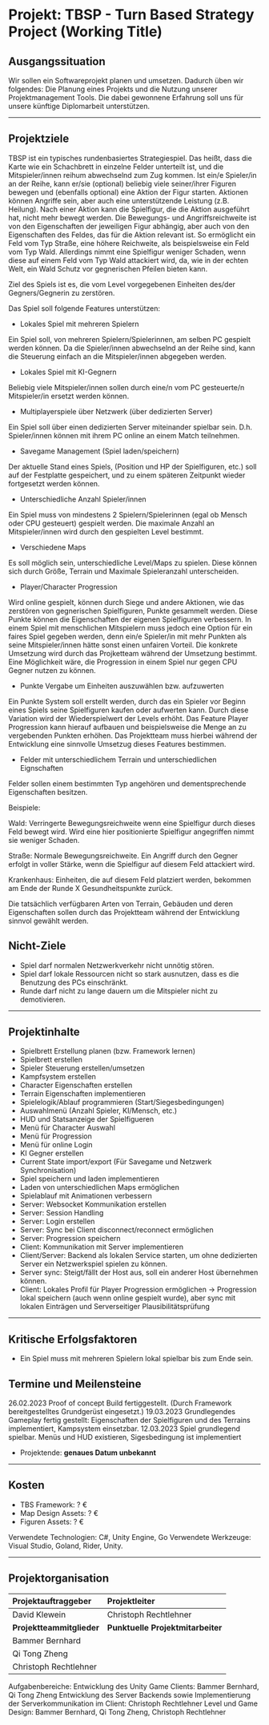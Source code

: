 # Projekt: TBSP - Turn Based Strategy Project (Working Title)

## Ausgangssituation

Wir sollen ein Softwareprojekt planen und umsetzen. Dadurch üben wir folgendes:
Die Planung eines Projekts und die Nutzung unserer Projektmanagement Tools.
Die dabei gewonnene Erfahrung soll uns für unsere künftige Diplomarbeit unterstützen.

---

## Projektziele

TBSP ist ein typisches rundenbasiertes Strategiespiel. Das heißt, dass die Karte wie ein Schachbrett in einzelne Felder unterteilt ist, und die Mitspieler/innen reihum abwechselnd zum Zug kommen. Ist ein/e Spieler/in an der Reihe, kann er/sie (optional) beliebig viele seiner/ihrer Figuren bewegen und (ebenfalls optional) eine Aktion der Figur starten. Aktionen können Angriffe sein, aber auch eine unterstützende Leistung (z.B. Heilung). Nach einer Aktion kann die Spielfigur, die die Aktion ausgeführt hat, nicht mehr bewegt werden. Die Bewegungs- und Angriffsreichweite ist von den Eigenschaften der jeweiligen Figur abhängig, aber auch von den Eigenschaften des Feldes, das für die Aktion relevant ist. So ermöglicht ein Feld vom Typ Straße, eine höhere Reichweite, als beispielsweise ein Feld vom Typ Wald. Allerdings nimmt  eine Spielfigur weniger Schaden, wenn diese auf einem Feld vom Typ Wald attackiert wird, da, wie in der echten Welt, ein Wald Schutz vor gegnerischen Pfeilen bieten kann.

Ziel des Spiels ist es, die vom Level vorgegebenen Einheiten des/der Gegners/Gegnerin zu zerstören.

Das Spiel soll folgende Features unterstützen:

- Lokales Spiel mit mehreren Spielern

Ein Spiel soll, von mehreren Spielern/Spielerinnen, am selben PC gespielt werden können. Da die Spieler/innen abwechselnd an der Reihe sind, kann die Steuerung einfach an die Mitspieler/innen abgegeben werden.

- Lokales Spiel mit KI-Gegnern

Beliebig viele Mitspieler/innen sollen durch eine/n vom PC gesteuerte/n Mitspieler/in ersetzt werden können.

- Multiplayerspiele über Netzwerk (über dedizierten Server)

Ein Spiel soll über einen dedizierten Server miteinander spielbar sein. D.h. Spieler/innen können mit ihrem PC online an einem Match teilnehmen.

- Savegame Management (Spiel laden/speichern)

Der aktuelle Stand eines Spiels, (Position und HP der Spielfiguren, etc.) soll auf der Festplatte gespeichert, und zu einem späteren Zeitpunkt wieder fortgesetzt werden können.

- Unterschiedliche Anzahl Spieler/innen

Ein Spiel muss von mindestens 2 Spielern/Spielerinnen (egal ob Mensch oder CPU gesteuert) gespielt werden. Die maximale Anzahl an Mitspieler/innen wird durch den gespielten Level bestimmt.

- Verschiedene Maps

Es soll möglich sein, unterschiedliche Level/Maps zu spielen. Diese können sich durch Größe, Terrain und Maximale Spieleranzahl unterscheiden.

- Player/Character Progression

Wird online gespielt, können durch Siege und andere Aktionen, wie das zerstören von gegnerischen Spielfiguren, Punkte gesammelt werden. Diese Punkte können die Eigenschaften der eigenen Spielfiguren verbessern. In einem Spiel mit menschlichen Mitspielern muss jedoch eine Option für ein faires Spiel gegeben werden, denn ein/e Spieler/in mit mehr Punkten als seine Mitspieler/innen hätte sonst einen unfairen Vorteil. Die konkrete Umsetzung wird durch das Projketteam während der Umsetzung bestimmt. Eine Möglichkeit wäre, die Progression in einem Spiel nur gegen CPU Gegner nutzen zu können.

- Punkte Vergabe um Einheiten auszuwählen bzw. aufzuwerten

Ein Punkte System soll erstellt werden, durch das ein Spieler vor Beginn eines Spiels seine Spielfiguren kaufen oder aufwerten kann. Durch diese Variation wird der Wiederspielwert der Levels erhöht. Das Feature Player Progression kann hierauf aufbauen und beispielsweise die Menge an zu vergebenden Punkten erhöhen. Das Projektteam muss hierbei während der Entwicklung eine sinnvolle Umsetzug dieses Features bestimmen.

- Felder mit unterschiedlichem Terrain und unterschiedlichen Eignschaften

Felder sollen einem bestimmten Typ angehören und dementsprechende Eigenschaften besitzen. 

Beispiele:

Wald: Verringerte Bewegungsreichweite wenn eine Spielfigur durch dieses Feld bewegt wird. Wird eine hier positionierte Spielfigur angegriffen nimmt sie weniger Schaden. 

Straße: Normale Bewegungsreichweite. Ein Angriff durch den Gegner erfolgt in voller Stärke, wenn die Spielfigur auf diesem Feld attackiert wird.

Krankenhaus: Einheiten, die auf diesem Feld platziert werden, bekommen am Ende der Runde X Gesundheitspunkte zurück.

Die tatsächlich verfügbaren Arten von Terrain, Gebäuden und deren Eigenschaften sollen durch das Projektteam während der Entwicklung sinnvol gewählt werden.


## Nicht-Ziele

- Spiel darf normalen Netzwerkverkehr nicht unnötig stören.
- Spiel darf lokale Ressourcen nicht so stark ausnutzen, dass es die Benutzung des PCs einschränkt.
- Runde darf nicht zu lange dauern um die Mitspieler nicht zu demotivieren.

---

## Projektinhalte

- Spielbrett Erstellung planen (bzw. Framework lernen)
- Spielbrett erstellen
- Spieler Steuerung erstellen/umsetzen
- Kampfsystem erstellen
- Character Eigenschaften erstellen
- Terrain Eigenschaften implementieren
- Spielelogik/Ablauf programmieren (Start/Siegesbedingungen)
- Auswahlmenü (Anzahl Spieler, KI/Mensch, etc.)
- HUD und Statsanzeige der Spielfigueren
- Menü für Character Auswahl
- Menü für Progression
- Menü für online Login
- KI Gegner erstellen
- Current State import/export (Für Savegame und Netzwerk Synchronisation)
- Spiel speichern und laden implementieren
- Laden von unterschiedlichen Maps ermöglichen
- Spielablauf mit Animationen verbessern
- Server: Websocket Kommunikation erstellen
- Server: Session Handling
- Server: Login erstellen
- Server: Sync bei Client disconnect/reconnect ermöglichen
- Server: Progression speichern
- Client: Kommunikation mit Server implementieren
- Client/Server: Backend als lokalen Service starten, um ohne dedizierten Server ein Netzwerkspiel spielen zu können.
- Server sync: Steigt/fällt der Host aus, soll ein anderer Host übernehmen können.
- Client: Lokales Profil für Player Progression ermöglichen -> Progression lokal speichern (auch wenn online gespielt wurde), aber sync mit lokalen Einträgen und Serverseitiger Plausibilitätsprüfung

---

## Kritische Erfolgsfaktoren

- Ein Spiel muss mit mehreren Spielern lokal spielbar bis zum Ende sein.

## Termine und Meilensteine

26.02.2023 Proof of concept Build fertiggestellt. (Durch Framework bereitgestelltes Grundgerüst eingesetzt.)
19.03.2023 Grundlegendes Gameplay fertig gestellt: Eigenschaften der Spielfiguren und des Terrains implementiert, Kampsystem einsetzbar. 
12.03.2023 Spiel grundlegend spielbar. Menüs und HUD existieren, Sigesbedingung ist implementiert
- Projektende: **genaues Datum unbekannt**

---

## Kosten

- TBS Framework: ? €
- Map Design Assets: ? €
- Figuren Assets: ? €

Verwendete Technologien: C#, Unity Engine, Go
Verwendete Werkzeuge: Visual Studio, Goland, Rider, Unity.

---

## Projektorganisation

| **Projektauftraggeber**   | **Projektleiter**                 |
| :------------------------ | :-------------------------------- |
| David Klewein             | Christoph Rechtlehner             |
| **Projektteammitglieder** | **Punktuelle Projektmitarbeiter** |
| Bammer Bernhard           |                                   |
| Qi Tong Zheng             |                                   |
| Christoph Rechtlehner     |                                   |

Aufgabenbereiche:
Entwicklung des Unity Game Clients: Bammer Bernhard, Qi Tong Zheng
Entwicklung des Server Backends sowie Implementierung der Serverkommunikation im Client: Christoph Rechtlehner
Level und Game Design: Bammer Bernhard, Qi Tong Zheng, Christoph Rechtlehner  
